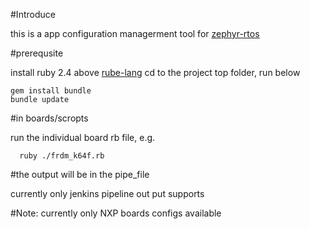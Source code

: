 #Introduce

this is a app configuration managerment tool for [zephyr-rtos](https://github.com/zephyrproject-rtos/zephyr)

#prerequsite

install ruby 2.4 above [rube-lang](https://www.ruby-lang.org/en/)
cd to the project top folder, run below
```
gem install bundle
bundle update
```

#in boards/scropts 

run the individual board rb file, e.g.

```
  ruby ./frdm_k64f.rb
```

#the output will be in the pipe_file

currently only jenkins pipeline out put supports

#Note:
currently only NXP boards configs available 
